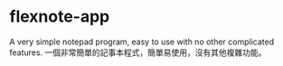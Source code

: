 # flexnote-app
A very simple notepad program, easy to use with no other complicated features. 一個非常簡單的記事本程式，簡單易使用，沒有其他複雜功能。
